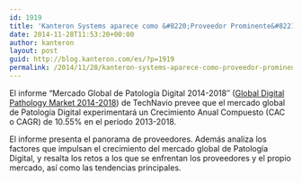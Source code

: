 ```yaml
---
id: 1919
title: 'Kanteron Systems aparece como &#8220;Proveedor Prominente&#8221; en informe sobre mercado de Patología Digital'
date: 2014-11-28T11:53:20+00:00
author: kanteron
layout: post
guid: http://blog.kanteron.com/es/?p=1919
permalink: /2014/11/28/kanteron-systems-aparece-como-proveedor-prominente-en-informe-sobre-mercado-de-patologia-digital/
---
```

<p class="p1">
  El informe “Mercado Global de Patología Digital 2014-2018&#8243; (<a title="http://www.technavio.com/report/global-digital-pathology-market-2014-2018" href="http://www.technavio.com/report/global-digital-pathology-market-2014-2018" target="_blank">Global Digital Pathology Market 2014-2018</a>) de TechNavio prevee que el mercado global de Patología Digital experimentará un Crecimiento Anual Compuesto (CAC o CAGR) de 10.55% en el período 2013-2018.
</p>

<p class="p1">
  <span class="s1">El informe presenta el panorama de proveedores. Además analiza los factores que impulsan el crecimiento del mercado global de Patología Digital, y resalta los retos a los que se enfrentan los proveedores y el propio mercado, así como las tendencias principales.</span>
</p>